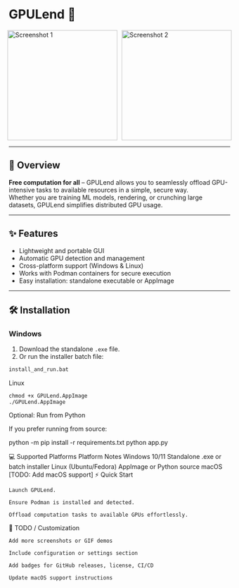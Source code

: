 # GPULend 🚀

<div style="display: flex; gap: 10px; justify-content: center; align-items: flex-start;">
  <img src="https://github.com/user-attachments/assets/f6740670-25af-4d6b-b901-50e6b0f8685a" 
       alt="Screenshot 1" width="250">
  <img src="https://github.com/user-attachments/assets/cd48c461-b910-4c32-a4ec-35b84c470f97" 
       alt="Screenshot 2" width="250">
</div>

---

## 🌟 Overview

**Free computation for all** – GPULend allows you to seamlessly offload GPU-intensive tasks to available resources in a simple, secure way.  
Whether you are training ML models, rendering, or crunching large datasets, GPULend simplifies distributed GPU usage.  

---

## ✨ Features

- Lightweight and portable GUI
- Automatic GPU detection and management
- Cross-platform support (Windows & Linux)
- Works with Podman containers for secure execution
- Easy installation: standalone executable or AppImage  

---

## 🛠 Installation

### Windows

1. Download the standalone `.exe` file.  
2. Or run the installer batch file:  

```bat
install_and_run.bat
```
Linux
```
chmod +x GPULend.AppImage
./GPULend.AppImage
```

Optional: Run from Python

If you prefer running from source:

python -m pip install -r requirements.txt
python app.py

💻 Supported Platforms
Platform	Notes
Windows 10/11	Standalone .exe or batch installer
Linux (Ubuntu/Fedora)	AppImage or Python source
macOS	[TODO: Add macOS support]
⚡ Quick Start

    Launch GPULend.

    Ensure Podman is installed and detected.

    Offload computation tasks to available GPUs effortlessly.

📝 TODO / Customization

    Add more screenshots or GIF demos

    Include configuration or settings section

    Add badges for GitHub releases, license, CI/CD

    Update macOS support instructions
